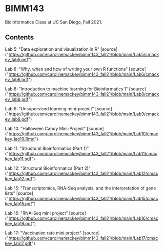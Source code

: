 # BIMM143
Bioinformatics Class at UC San Diego, Fall 2021. 

## Contents 

Lab 5: "Data exploration and visualization in R" [source] ("https://github.com/carolinemackey/bimm143_fall21/blob/main/Lab5/cmackey_lab5.pdf") 

Lab 6: "Why, when and how of writing your own R functions" [source] ("https://github.com/carolinemackey/bimm143_fall21/blob/main/Lab6/cmackey_lab6.pdf") 

Lab 8: "Introduction to machine learning for Bioinformatics 1" [source] ("https://github.com/carolinemackey/bimm143_fall21/blob/main/Lab8/cmackey_lab8.pdf") 

Lab 9: "Unsupervised learning mini-project" [source] ("https://github.com/carolinemackey/bimm143_fall21/blob/main/Lab9/cmackey_lab9.pdf") 

Lab 10: "Halloween Candy Mini-Project" [source] ("https://github.com/carolinemackey/bimm143_fall21/blob/main/Lab10/cmackey_lab10.Rmd") 

Lab 11: "Structural Bioinformatics (Part 1)" ("https://github.com/carolinemackey/bimm143_fall21/blob/main/Lab11/cmackey_lab11.pdf") 

Lab 12: "Structural Bioinformatics (Part 2)" ("https://github.com/carolinemackey/bimm143_fall21/blob/main/Lab12/cmackey_lab12.pdf") 

Lab 15: "Transcriptomics, RNA-Seq analysis, and the interpretation of gene lists" [source] ("https://github.com/carolinemackey/bimm143_fall21/blob/main/Lab15/cmackey_lab15.pdf") 

Lab 16: "RNA-Seq mini project" [source] ("https://github.com/carolinemackey/bimm143_fall21/blob/main/Lab16/cmackey_lab16.pdf") 

Lab 17: "Vaccination rate mini project" [source] ("https://github.com/carolinemackey/bimm143_fall21/blob/main/Lab17/cmackey_lab17.pdf") 
